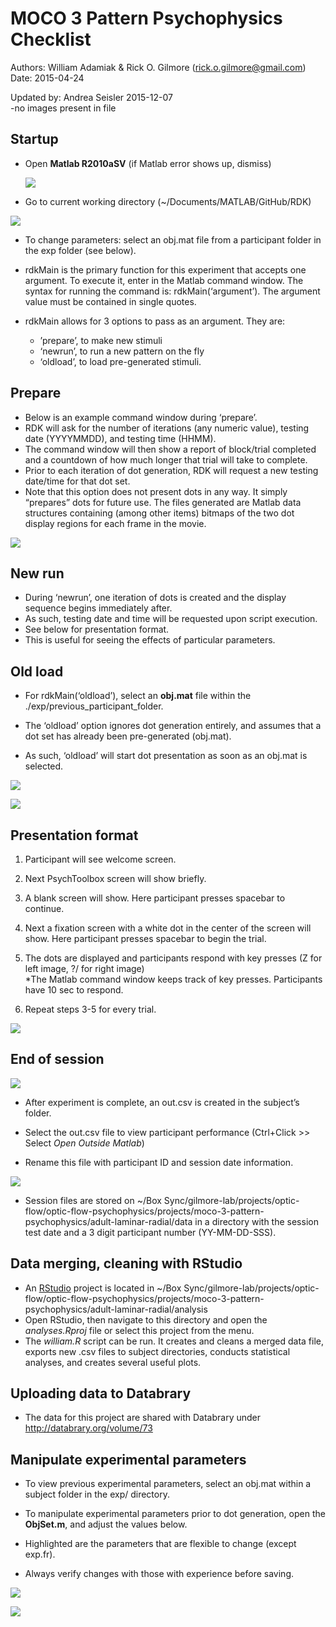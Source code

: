 # MOCO 3 Pattern Psychophysics Checklist

Authors: William Adamiak & Rick O. Gilmore (rick.o.gilmore@gmail.com)
Date: 2015-04-24

Updated by: Andrea Seisler 2015-12-07   
-no images present in file



## Startup

-   Open **Matlab R2010aSV** (if Matlab error shows up, dismiss)
    
    ![](img/desktop.png)

-   Go to current working directory (~/Documents/MATLAB/GitHub/RDK)

![](img/path-to-matlab-script.png)

-   To change parameters: select an obj.mat file from a participant folder in the exp folder (see below).

-   rdkMain is the primary function for this experiment that accepts one argument. To execute it, enter in the Matlab command window. The syntax for running the command is: rdkMain(‘argument’). The argument value must be contained in single quotes.

-   rdkMain allows for 3 options to pass as an argument. They are:
	- ’prepare’, to make new stimuli
	- ‘newrun’, to run a new pattern on the fly
	- ‘oldload’, to load pre-generated stimuli.

## Prepare

- Below is an example command window during ‘prepare’.
- RDK will ask for the number of iterations (any numeric value), testing date (YYYYMMDD), and testing time (HHMM).
- The command window will then show a report of block/trial completed and a countdown of how much longer that trial will take to complete.
- Prior to each iteration of dot generation, RDK will request a new testing date/time for that dot set.
- Note that this option does not present dots in any way. It simply “prepares” dots for future use. The files generated are Matlab data structures containing (among other items) bitmaps of the two dot display regions for each frame in the movie.

![](img/prepare-stimuli-output.png)

## New run

- During ‘newrun’, one iteration of dots is created and the display sequence begins immediately after.
- As such, testing date and time will be requested upon script execution.
- See below for presentation format.
- This is useful for seeing the effects of particular parameters.

## Old load

- For rdkMain(‘oldload’), select an **obj.mat** file within the ./exp/previous\_participant\_folder.

- The ‘oldload’ option ignores dot generation entirely, and assumes that a dot set has already been pre-generated (obj.mat).

- As such, ‘oldload’ will start dot presentation as soon as an obj.mat is selected.

![](img/load-old-stimuli.png)

![](img/select-file-to-load.png)

## Presentation format

1. Participant will see welcome screen.

2. Next PsychToolbox screen will show briefly.

3. A blank screen will show. Here participant presses spacebar to
continue.

4. Next a fixation screen with a white dot in the center of the screen
will show. Here participant presses spacebar to begin the trial.

5. The dots are displayed and participants respond with key presses (Z
for left image, ?/ for right image)  
*The Matlab command window keeps
track of key presses. Participants have 10 sec to respond.

6. Repeat steps 3-5 for every trial.

![](img/sample-display.png)

## End of session

![](img/output-file-path.png)

- After experiment is complete, an out.csv is created in the subject’s folder.

- Select the out.csv file to view participant performance (Ctrl+Click \>\> Select *Open Outside Matlab*)

- Rename this file with participant ID and session date information.

![](img/output-file-view.png)

- Session files are stored on ~/Box Sync/gilmore-lab/projects/optic-flow/optic-flow-psychophysics/projects/moco-3-pattern-psychophysics/adult-laminar-radial/data in a directory with the session test date and a 3 digit participant number (YY-MM-DD-SSS).

## Data merging, cleaning with RStudio

- An [RStudio](http://www.rstudio.com/) project is located in ~/Box Sync/gilmore-lab/projects/optic-flow/optic-flow-psychophysics/projects/moco-3-pattern-psychophysics/adult-laminar-radial/analysis
- Open RStudio, then navigate to this directory and open the *analyses.Rproj* file or select this project from the menu.
- The *william.R* script can be run. It creates and cleans a merged data file, exports new .csv files to subject directories, conducts statistical analyses, and creates several useful plots.

## Uploading data to Databrary

- The data for this project are shared with Databrary under <http://databrary.org/volume/73>


## Manipulate experimental parameters

-   To view previous experimental parameters, select an obj.mat within a subject folder in the exp/ directory.

- To manipulate experimental parameters prior to dot generation, open the **ObjSet.m**, and adjust the values below.

- Highlighted are the parameters that are flexible to change (except exp.fr).

- Always verify changes with those with experience before saving.

![](img/manipulate-experimental-parameters.png)

![](img/manipulate-experimental-parameters-2.png)